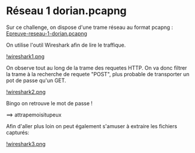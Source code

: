 # Réseau 1 dorian.pcapng

Sur ce challenge, on dispose d'une trame réseau au format pcapng : [Epreuve-reseau-1-dorian.pcapng](Epreuve-reseau-1-dorian.pcapng)

On utilise l'outil Wireshark afin de lire le traffique.

[!wireshark1.png](wireshark1.png)

On observe tout au long de la trame des requetes HTTP. On va donc filtrer la trame à la recherche de requete "POST", plus probable de transporter un pot de passe qu'un GET.

[!wireshark2.png](wireshark2.png)

Bingo on retrouve le mot de passe ! 

==> attrapemoisitupeux

Afin d'aller plus loin on peut également s'amuser à extraire les fichiers capturés:

[!wireshark3.png](wireshark3.png)
